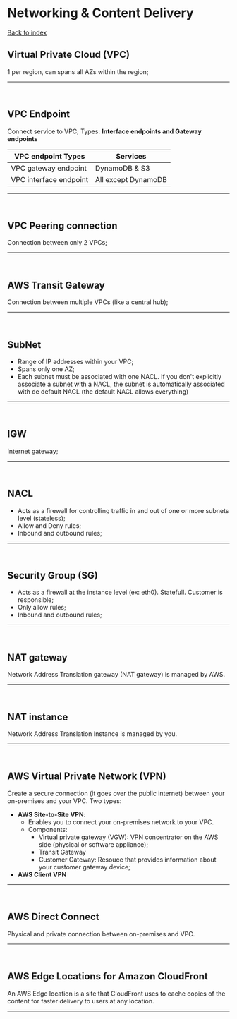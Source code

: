 # Networking & Content Delivery

[Back to index](Index.md)

## Virtual Private Cloud (VPC)

1 per region, can spans all AZs within the region;

---

</br>

## VPC Endpoint

Connect service to VPC;
Types: **Interface endpoints and Gateway endpoints**

| VPC endpoint Types     | Services            |
| ---------------------- | ------------------- |
| VPC gateway endpoint   | DynamoDB & S3       |
| VPC interface endpoint | All except DynamoDB |

---

</br>

## VPC Peering connection

Connection between only 2 VPCs;

---

</br>

## AWS Transit Gateway

Connection between multiple VPCs (like a central hub);

---

</br>

## SubNet

- Range of IP addresses within your VPC;
- Spans only one AZ;
- Each subnet must be associated with one NACL. If you don't explicitly associate a subnet with a NACL, the subnet is automatically associated with de default NACL (the default NACL allows everything)

---

</br>

## IGW

Internet gateway;

---

</br>

## NACL

- Acts as a firewall for controlling traffic in and out of one or more subnets level (stateless);
- Allow and Deny rules;
- Inbound and outbound rules;

---

</br>

## Security Group (SG)

- Acts as a firewall at the instance level (ex: eth0). Statefull. Customer is responsible;
- Only allow rules;
- Inbound and outbound rules;

---

</br>

## NAT gateway

Network Address Translation gateway (NAT gateway) is managed by AWS.

---

</br>

## NAT instance

Network Address Translation Instance is managed by you.

---

</br>

## AWS Virtual Private Network (VPN)

Create a secure connection (it goes over the public internet) between your on-premises and your VPC. Two types:

- **AWS Site-to-Site VPN**:
  - Enables you to connect your on-premises network to your VPC.
  - Components:
    - Virtual private gateway (VGW): VPN concentrator on the AWS side (physical or software appliance);
    - Transit Gateway
    - Customer Gateway: Resouce that provides information about your customer gateway device;
- **AWS Client VPN**

---

</br>

## AWS Direct Connect

Physical and private connection between on-premises and VPC.

---

</br>

## AWS Edge Locations for Amazon CloudFront

An AWS Edge location is a site that CloudFront uses to cache copies of the content for faster delivery to users at any location.

---

</br>

